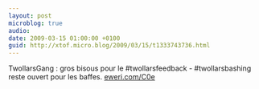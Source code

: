 ```yaml
---
layout: post
microblog: true
audio: 
date: 2009-03-15 01:00:00 +0100
guid: http://xtof.micro.blog/2009/03/15/t1333743736.html
---
```

TwollarsGang :  gros bisous pour le #twollarsfeedback - #twollarsbashing reste ouvert pour les baffes. [eweri.com/C0e](http://eweri.com/C0e)

